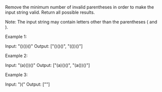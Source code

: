 Remove the minimum number of invalid parentheses in order to make the input string valid. Return all possible results.

Note: The input string may contain letters other than the parentheses ( and ).

Example 1:

Input: "()())()"
Output: ["()()()", "(())()"]

Example 2:

Input: "(a)())()"
Output: ["(a)()()", "(a())()"]

Example 3:

Input: ")("
Output: [""]

